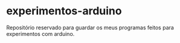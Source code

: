 # experimentos-arduino
Repositório reservado para guardar os meus programas feitos para experimentos com arduino.

